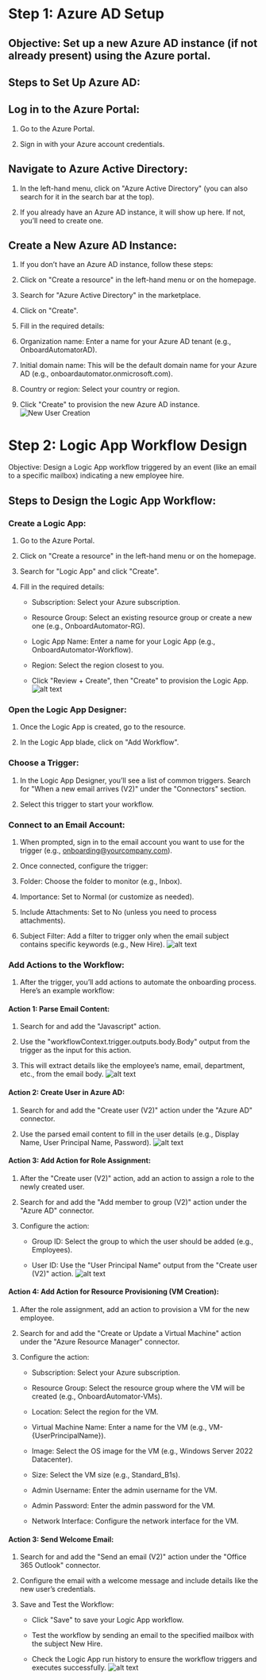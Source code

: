 # Step 1: Azure AD Setup

## Objective: Set up a new Azure AD instance (if not already present) using the Azure portal.

## Steps to Set Up Azure AD:

## Log in to the Azure Portal:

1. Go to the Azure Portal.

2. Sign in with your Azure account credentials.

## Navigate to Azure Active Directory:

1. In the left-hand menu, click on "Azure Active Directory" (you can also search for it in the search bar at the top).

2. If you already have an Azure AD instance, it will show up here. If not, you’ll need to create one.

## Create a New Azure AD Instance:

1. If you don’t have an Azure AD instance, follow these steps:

2. Click on "Create a resource" in the left-hand menu or on the homepage.

3. Search for "Azure Active Directory" in the marketplace.

4. Click on "Create".

5. Fill in the required details:

6. Organization name: Enter a name for your Azure AD tenant (e.g., OnboardAutomatorAD).

7. Initial domain name: This will be the default domain name for your Azure AD (e.g., onboardautomator.onmicrosoft.com).

8. Country or region: Select your country or region.

9. Click "Create" to provision the new Azure AD instance.
   ![New User Creation](<New User.png>)

# Step 2: Logic App Workflow Design

Objective: Design a Logic App workflow triggered by an event (like an email to a specific mailbox) indicating a new employee hire.

## Steps to Design the Logic App Workflow:

### Create a Logic App:

1. Go to the Azure Portal.

2. Click on "Create a resource" in the left-hand menu or on the homepage.

3. Search for "Logic App" and click "Create".

4. Fill in the required details:

   - Subscription: Select your Azure subscription.

   - Resource Group: Select an existing resource group or create a new one (e.g., OnboardAutomator-RG).

   - Logic App Name: Enter a name for your Logic App (e.g., OnboardAutomator-Workflow).

   - Region: Select the region closest to you.

   - Click "Review + Create", then "Create" to provision the Logic App.
     ![alt text](<new login app.png>)

### Open the Logic App Designer:

1. Once the Logic App is created, go to the resource.

2. In the Logic App blade, click on "Add Workflow".

### Choose a Trigger:

1. In the Logic App Designer, you’ll see a list of common triggers. Search for "When a new email arrives (V2)" under the "Connectors" section.

2. Select this trigger to start your workflow.

### Connect to an Email Account:

1. When prompted, sign in to the email account you want to use for the trigger (e.g., onboarding@yourcompany.com).

2. Once connected, configure the trigger:

3. Folder: Choose the folder to monitor (e.g., Inbox).

4. Importance: Set to Normal (or customize as needed).

5. Include Attachments: Set to No (unless you need to process attachments).

6. Subject Filter: Add a filter to trigger only when the email subject contains specific keywords (e.g., New Hire).
   ![alt text](<email trigger.png>)

### Add Actions to the Workflow:

1. After the trigger, you’ll add actions to automate the onboarding process. Here’s an example workflow:

#### Action 1: Parse Email Content:

1. Search for and add the "Javascript" action.

2. Use the "workflowContext.trigger.outputs.body.Body" output from the trigger as the input for this action.

3. This will extract details like the employee’s name, email, department, etc., from the email body.
   ![alt text](<extract email body.png>)

#### Action 2: Create User in Azure AD:

1. Search for and add the "Create user (V2)" action under the "Azure AD" connector.

2. Use the parsed email content to fill in the user details (e.g., Display Name, User Principal Name, Password).
   ![alt text](<New User.png>)

#### Action 3: Add Action for Role Assignment:

1. After the "Create user (V2)" action, add an action to assign a role to the newly created user.

2. Search for and add the "Add member to group (V2)" action under the "Azure AD" connector.

3. Configure the action:

   - Group ID: Select the group to which the user should be added (e.g., Employees).

   - User ID: Use the "User Principal Name" output from the "Create user (V2)" action.
     ![alt text](<Add user to group.png>)

#### Action 4: Add Action for Resource Provisioning (VM Creation):

1. After the role assignment, add an action to provision a VM for the new employee.

2. Search for and add the "Create or Update a Virtual Machine" action under the "Azure Resource Manager" connector.

3. Configure the action:

   - Subscription: Select your Azure subscription.

   - Resource Group: Select the resource group where the VM will be created (e.g., OnboardAutomator-VMs).

   - Location: Select the region for the VM.

   - Virtual Machine Name: Enter a name for the VM (e.g., VM-{UserPrincipalName}).

   - Image: Select the OS image for the VM (e.g., Windows Server 2022 Datacenter).

   - Size: Select the VM size (e.g., Standard_B1s).

   - Admin Username: Enter the admin username for the VM.

   - Admin Password: Enter the admin password for the VM.

   - Network Interface: Configure the network interface for the VM.

#### Action 3: Send Welcome Email:

1. Search for and add the "Send an email (V2)" action under the "Office 365 Outlook" connector.

2. Configure the email with a welcome message and include details like the new user’s credentials.

3. Save and Test the Workflow:

   - Click "Save" to save your Logic App workflow.

   - Test the workflow by sending an email to the specified mailbox with the subject New Hire.

   - Check the Logic App run history to ensure the workflow triggers and executes successfully.
     ![alt text](<send an email.png>)
